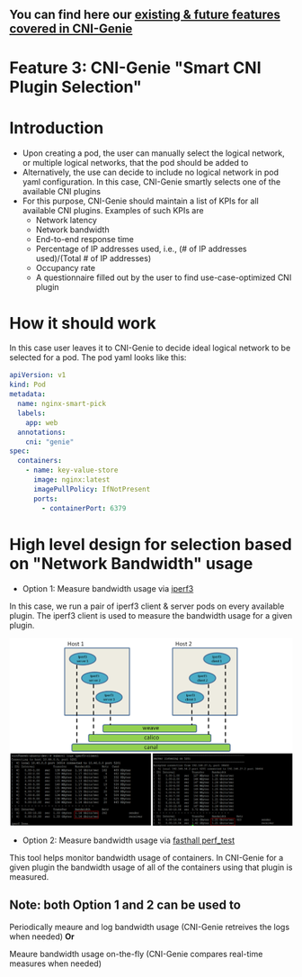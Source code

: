 ## You can find here our [existing & future features covered in CNI-Genie](../CNIGenieFeatureSet.md)

# Feature 3: CNI-Genie "Smart CNI Plugin Selection"

# Introduction

  - Upon creating a pod, the user can manually select the logical network, or multiple logical networks, that the pod should be added to
  - Alternatively, the use can decide to include no logical network in pod yaml configuration. In this case, CNI-Genie smartly selects one of the available CNI plugins
  - For this purpose, CNI-Genie should maintain a list of KPIs for all available CNI plugins. Examples of such KPIs are
    - Network latency
    - Network bandwidth
    - End-to-end response time
    - Percentage of IP addresses used, i.e., (# of IP addresses used)/(Total # of IP addresses)
    - Occupancy rate
    - A questionnaire filled out by the user to find use-case-optimized CNI plugin
    
# How it should work

In this case user leaves it to CNI-Genie to decide ideal logical network to be selected for a pod. The pod yaml looks like this:

```yaml
apiVersion: v1
kind: Pod
metadata:
  name: nginx-smart-pick
  labels:
    app: web
  annotations:
    cni: "genie"
spec:
  containers:
    - name: key-value-store
      image: nginx:latest
      imagePullPolicy: IfNotPresent
      ports:
        - containerPort: 6379
```

# High level design for selection based on "Network Bandwidth" usage
   
- Option 1: Measure bandwidth usage via [iperf3](https://iperf.fr/)

In this case, we run a pair of iperf3 client & server pods on every available plugin. The iperf3 client is used to measure the bandwidth usage for a given plugin. 
       
![image](iperf3-test.png)
    
- Option 2: Measure bandwidth usage via [fasthall perf_test](https://github.com/fasthall/container-network)

This tool helps monitor bandwidth usage of containers. In CNI-Genie for a given plugin the bandwidth usage of all of the containers using that plugin is measured.

## Note: both Option 1 and 2 can be used to
Periodically meaure and log bandwidth usage (CNI-Genie retreives the logs when needed)
**Or**

Meaure bandwidth usage on-the-fly (CNI-Genie compares real-time measures when needed)

